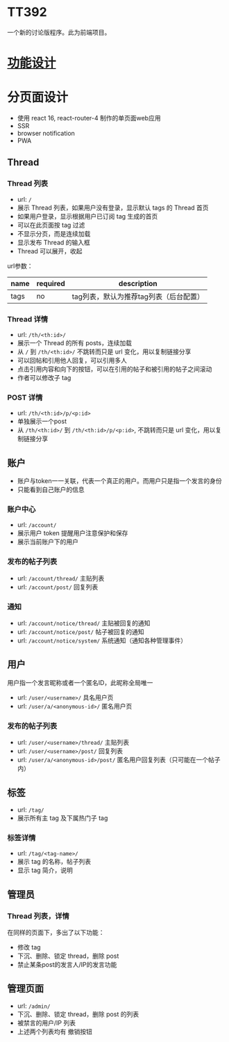# TT392

一个新的讨论版程序。此为前端项目。

# [功能设计](https://github.com/CrowsT/uexky#%E5%8A%9F%E8%83%BD%E8%AE%BE%E8%AE%A1)

# 分页面设计

* 使用 react 16, react-router-4 制作的单页面web应用
* SSR
* browser notification
* PWA

## Thread

### Thread 列表

* url: `/`
* 展示 Thread 列表，如果用户没有登录，显示默认 tags 的 Thread 首页
* 如果用户登录，显示根据用户已订阅 tag 生成的首页
* 可以在此页面按 tag 过滤
* 不显示分页，而是连续加载
* 显示发布 Thread 的输入框
* Thread 可以展开，收起

url参数：

|name|required|description|
|----|----|----|
|tags|no|tag列表，默认为推荐tag列表（后台配置）|

### Thread 详情

* url: `/th/<th:id>/`
* 展示一个 Thread 的所有 posts，连续加载
* 从 `/` 到 `/th/<th:id>/` 不跳转而只是 url 变化，用以复制链接分享
* 可以回帖和引用他人回复，可以引用多人
* 点击引用内容和向下的按钮，可以在引用的帖子和被引用的帖子之间滚动
* 作者可以修改子 tag

### POST 详情

* url: `/th/<th:id>/p/<p:id>`
* 单独展示一个post
* 从 `/th/<th:id>/` 到 `/th/<th:id>/p/<p:id>`, 不跳转而只是 url 变化，用以复制链接分享

## 账户

* 账户与token一一关联，代表一个真正的用户。而用户只是指一个发言的身份
* 只能看到自己账户的信息

### 账户中心

* url: `/account/`
* 展示用户 token 提醒用户注意保护和保存
* 展示当前账户下的用户

### 发布的帖子列表

* url: `/account/thread/` 主贴列表
* url: `/account/post/` 回复列表

### 通知

* url: `/account/notice/thread/` 主贴被回复的通知
* url: `/account/notice/post/` 帖子被回复的通知
* url: `/account/notice/system/` 系统通知（通知各种管理事件）

## 用户

用户指一个发言昵称或者一个匿名ID，此昵称全局唯一

* url: `/user/<username>/` 具名用户页
* url: `/user/a/<anonymous-id>/` 匿名用户页

### 发布的帖子列表

* url: `/user/<username>/thread/` 主贴列表
* url: `/user/<username>/post/` 回复列表
* url: `/user/a/<anonymous-id>/post/` 匿名用户回复列表（只可能在一个帖子内）

## 标签

* url: `/tag/`
* 展示所有主 tag 及下属热门子 tag

### 标签详情

* url: `/tag/<tag-name>/`
* 展示 tag 的名称，帖子列表
* 显示 tag 简介，说明

## 管理员

### Thread 列表，详情

在同样的页面下，多出了以下功能：

* 修改 tag
* 下沉、删除、锁定 thread，删除 post
* 禁止某条post的发言人/IP的发言功能

## 管理页面

* url: `/admin/`
* 下沉、删除、锁定 thread，删除 post 的列表
* 被禁言的用户/IP 列表
* 上述两个列表均有 撤销按钮
